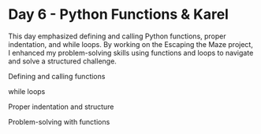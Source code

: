 # Day 6 - Python Functions & Karel

This day emphasized defining and calling Python functions, proper indentation, and while loops. By working on the Escaping the Maze project, I enhanced my problem-solving skills using functions and loops to navigate and solve a structured challenge.

Defining and calling functions

while loops

Proper indentation and structure

Problem-solving with functions